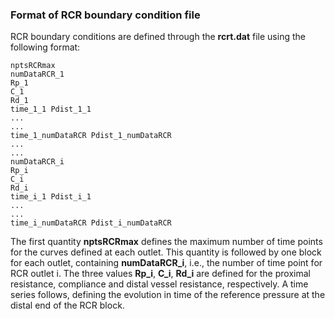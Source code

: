 
### Format of RCR boundary condition file

RCR boundary conditions are defined through the **rcrt.dat** file using the following format:

~~~
nptsRCRmax
numDataRCR_1
Rp_1
C_1
Rd_1
time_1_1 Pdist_1_1
... 
... 
time_1_numDataRCR Pdist_1_numDataRCR
...
...
numDataRCR_i
Rp_i
C_i
Rd_i
time_i_1 Pdist_i_1
... 
... 
time_i_numDataRCR Pdist_i_numDataRCR
~~~

The first quantity **nptsRCRmax** defines the maximum number of time points for the curves defined at each outlet.
This quantity is followed by one block for each outlet, containing **numDataRCR_i**, i.e., the number of time point for RCR outlet i.
The three values **Rp_i**, **C_i**, **Rd_i** are defined for the proximal resistance, compliance and distal vessel resistance, respectively.
A time series follows, defining the evolution in time of the reference pressure at the distal end of the RCR block.

